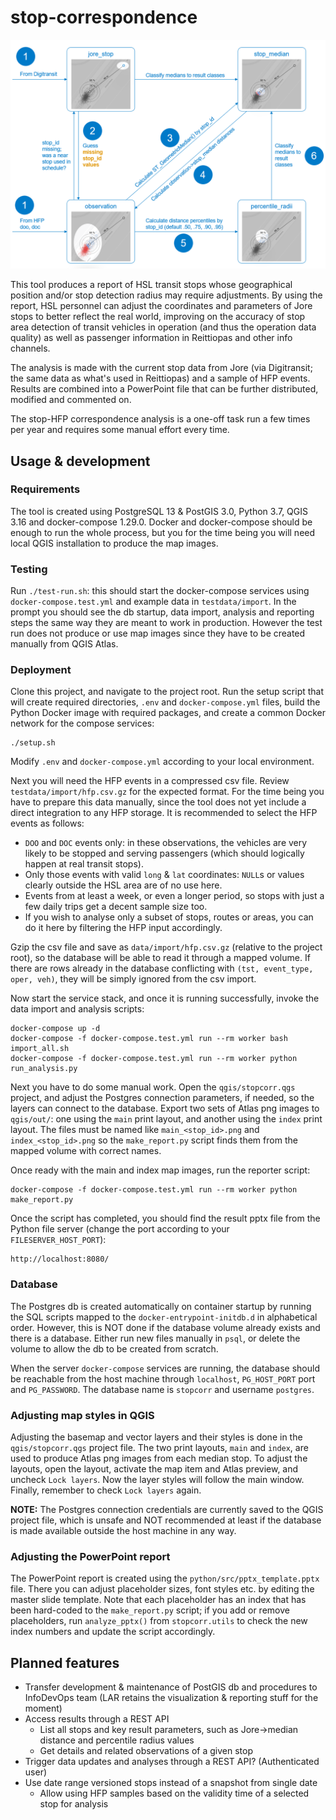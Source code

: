 # stop-correspondence

![stopcorr db relations and procedures](img/stopcorr-relations-and-procedures.png)

This tool produces a report of HSL transit stops whose geographical position and/or stop detection radius may require adjustments.
By using the report, HSL personnel can adjust the coordinates and parameters of Jore stops to better reflect the real world, improving on the accuracy of stop area detection of transit vehicles in operation (and thus the operation data quality) as well as passenger information in Reittiopas and other info channels.

The analysis is made with the current stop data from Jore (via Digitransit; the same data as what's used in Reittiopas) and a sample of HFP events.
Results are combined into a PowerPoint file that can be further distributed, modified and commented on.

The stop-HFP correspondence analysis is a one-off task run a few times per year and requires some manual effort every time.

## Usage & development

### Requirements

The tool is created using PostgreSQL 13 & PostGIS 3.0, Python 3.7, QGIS 3.16 and docker-compose 1.29.0.
Docker and docker-compose should be enough to run the whole process, but you for the time being you will need local QGIS installation to produce the map images.

### Testing

Run `./test-run.sh`: this should start the docker-compose services using `docker-compose.test.yml` and example data in `testdata/import`.
In the prompt you should see the db startup, data import, analysis and reporting steps the same way they are meant to work in production.
However the test run does not produce or use map images since they have to be created manually from QGIS Atlas.

### Deployment

Clone this project, and navigate to the project root.
Run the setup script that will create required directories, `.env` and `docker-compose.yml` files, build the Python Docker image with required packages, and create a common Docker network for the compose services:

```
./setup.sh
```

Modify `.env` and `docker-compose.yml` according to your local environment.

Next you will need the HFP events in a compressed csv file.
Review `testdata/import/hfp.csv.gz` for the expected format.
For the time being you have to prepare this data manually, since the tool does not yet include a direct integration to any HFP storage.
It is recommended to select the HFP events as follows:

- `DOO` and `DOC` events only: in these observations, the vehicles are very likely to be stopped and serving passengers (which should logically happen at real transit stops).
- Only those events with valid `long` & `lat` coordinates: `NULL`s or values clearly outside the HSL area are of no use here.
- Events from at least a week, or even a longer period, so stops with just a few daily trips get a decent sample size too.
- If you wish to analyse only a subset of stops, routes or areas, you can do it here by filtering the HFP input accordingly.

Gzip the csv file and save as `data/import/hfp.csv.gz` (relative to the project root), so the database will be able to read it through a mapped volume.
If there are rows already in the database conflicting with `(tst, event_type, oper, veh)`, they will be simply ignored from the csv import.

Now start the service stack, and once it is running successfully, invoke the data import and analysis scripts:

```
docker-compose up -d
docker-compose -f docker-compose.test.yml run --rm worker bash import_all.sh
docker-compose -f docker-compose.test.yml run --rm worker python run_analysis.py
```

Next you have to do some manual work.
Open the `qgis/stopcorr.qgs` project, and adjust the Postgres connection parameters, if needed, so the layers can connect to the database.
Export two sets of Atlas png images to `qgis/out/`: one using the `main` print layout, and another using the `index` print layout.
The files must be named like `main_<stop_id>.png` and `index_<stop_id>.png` so the `make_report.py` script finds them from the mapped volume with correct names.

Once ready with the main and index map images, run the reporter script:

```
docker-compose -f docker-compose.test.yml run --rm worker python make_report.py
```

Once the script has completed, you should find the result pptx file from the Python file server (change the port according to your `FILESERVER_HOST_PORT`):

```
http://localhost:8080/
```

### Database

The Postgres db is created automatically on container startup by running the SQL scripts mapped to the `docker-entrypoint-initdb.d` in alphabetical order.
However, this is NOT done if the database volume already exists and there is a database.
Either run new files manually in `psql`, or delete the volume to allow the db to be created from scratch.

When the server `docker-compose` services are running, the database should be reachable from the host machine through `localhost`, `PG_HOST_PORT` port and `PG_PASSWORD`.
The database name is `stopcorr` and username `postgres`.

### Adjusting map styles in QGIS

Adjusting the basemap and vector layers and their styles is done in the `qgis/stopcorr.qgs` project file.
The two print layouts, `main` and `index`, are used to produce Atlas png images from each median stop.
To adjust the layouts, open the layout, activate the map item and Atlas preview, and uncheck `Lock layers`.
Now the layer styles will follow the main window.
Finally, remember to check `Lock layers` again.

**NOTE:** The Postgres connection credentials are currently saved to the QGIS project file, which is unsafe and NOT recommended at least if the database is made available outside the host machine in any way.

### Adjusting the PowerPoint report

The PowerPoint report is created using the `python/src/pptx_template.pptx` file.
There you can adjust placeholder sizes, font styles etc. by editing the master slide template.
Note that each placeholder has an index that has been hard-coded to the `make_report.py` script;
if you add or remove placeholders, run `analyze_pptx()` from `stopcorr.utils` to check the new index numbers and update the script accordingly.

## Planned features

- Transfer development & maintenance of PostGIS db and procedures to InfoDevOps team (LAR retains the visualization & reporting stuff for the moment)
- Access results through a REST API
  - List all stops and key result parameters, such as Jore->median distance and percentile radius values
  - Get details and related observations of a given stop
- Trigger data updates and analyses through a REST API? (Authenticated user)
- Use date range versioned stops instead of a snapshot from single date
  - Allow using HFP samples based on the validity time of a selected stop for analysis





